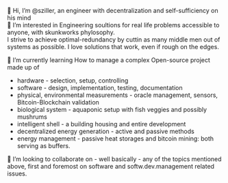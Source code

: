 👋 Hi, I’m @sziller, an engineer with decentralization and self-sufficiency on his mind  
👀 I’m interested in Engineering soultions for real life problems accessible to anyone, with skunkworks phylosophy.  
I strive to achieve optimal-redundancy by cuttin as many middle men out of systems as possible. I love solutions that work, even if rough on the edges.

🌱 I’m currently learning How to manage a complex Open-source project made up of
  * hardware - selection, setup, controlling
  * software - design, implementation, testing, documentation
  * physical, environmental measurements - oracle management, sensors, Bitcoin-Blockchain validation
  * biological system - aquaponic setup with fish veggies and possibly mushrums
  * intelligent shell - a building housing and entire development
  * decentralized energy generation - active and passive methods
  * energy management - passive heat storages and bitcoin mining: both serving as buffers.

💞️ I’m looking to collaborate on - well basically - any of the topics mentioned above, first and foremost on software and softw.dev.management related issues.

<!---
sziller/sziller is a ✨ special ✨ repository because its `README.md` (this file) appears on your GitHub profile.
You can click the Preview link to take a look at your changes.
--->

